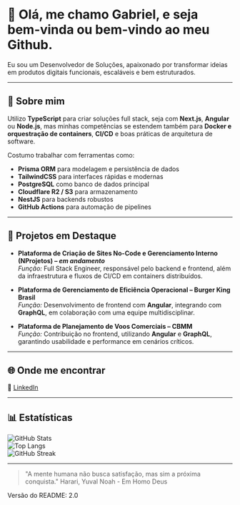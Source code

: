 # 👋 Olá, me chamo Gabriel, e seja bem-vinda ou bem-vindo ao meu Github.  
Eu sou um Desenvolvedor de Soluções, apaixonado por transformar ideias em produtos digitais funcionais, escaláveis e bem estruturados.  

---

## 🚀 Sobre mim  
Utilizo **TypeScript** para criar soluções full stack, seja com **Next.js**, **Angular** ou **Node.js**, mas minhas competências se estendem também para **Docker e orquestração de containers**, **CI/CD** e boas práticas de arquitetura de software.  

Costumo trabalhar com ferramentas como:  
- **Prisma ORM** para modelagem e persistência de dados  
- **TailwindCSS** para interfaces rápidas e modernas  
- **PostgreSQL** como banco de dados principal  
- **Cloudflare R2 / S3** para armazenamento  
- **NestJS** para backends robustos  
- **GitHub Actions** para automação de pipelines  

---

## 💼 Projetos em Destaque  

- **Plataforma de Criação de Sites No-Code e Gerenciamento Interno (NProjetos) – *em andamento***  
  *Função:* Full Stack Engineer, responsável pelo backend e frontend, além da infraestrutura e fluxos de CI/CD em containers distribuídos.  

- **Plataforma de Gerenciamento de Eficiência Operacional – Burger King Brasil**  
  *Função:* Desenvolvimento de frontend com **Angular**, integrando com **GraphQL**, em colaboração com uma equipe multidisciplinar.  

- **Plataforma de Planejamento de Voos Comerciais – CBMM**  
  *Função:* Contribuição no frontend, utilizando **Angular** e **GraphQL**, garantindo usabilidade e performance em cenários críticos.  

---

## 🌐 Onde me encontrar  
🔗 [LinkedIn](https://linkedin.com/in/gabrielhercules/)  

---

## 📊 Estatísticas  

![GitHub Stats](https://github-readme-stats.vercel.app/api?username=gabehercules&show_icons=true&theme=radical)  
![Top Langs](https://github-readme-stats.vercel.app/api/top-langs/?username=gabehercules&layout=compact&theme=radical)  
![GitHub Streak](https://streak-stats.demolab.com?user=gabehercules&theme=radical)  

---
 
> "A mente humana não busca satisfação, mas sim a próxima conquista."
> Harari, Yuval Noah - Em Homo Deus  


Versão do README: 2.0
